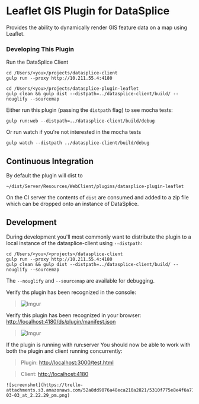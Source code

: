 # Leaflet GIS Plugin for DataSplice

Provides the ability to dynamically render GIS feature data on a map using Leaflet.

### Developing This Plugin

Run the DataSplice Client

    cd /Users/<you>/projects/datasplice-client
    gulp run --proxy http://10.211.55.4:4180

    cd /Users/<you>/projects/datasplice-plugin-leaflet
    gulp clean && gulp dist --distpath=../datasplice-client/build/ --nouglify --sourcemap

Either run this plugin (passing the `distpath` flag) to see mocha tests:

    gulp run:web --distpath=../datasplice-client/build/debug

Or run  watch if you're not interested in the mocha tests

    gulp watch --distpath ../datasplice-client/build/debug


## Continuous Integration

By default the plugin will dist to

    ~/dist/Server/Resources/WebClient/plugins/datasplice-plugin-leaflet

On the CI server the contents of `dist` are consumed and added to a zip file which can be dropped onto an instance of DataSplice.

## Development

During development you'll most commonly want to distribute the plugin to a local instance of the datasplice-client using `--distpath`:


    cd /Users/<you>/<projects>/datasplice-client
    gulp run --proxy http://10.211.55.4:4180
    gulp clean && gulp dist --distpath=../datasplice-client/build/ --nouglify --sourcemap

The `--nouglify` and `--sourcemap` are available for debugging.

Verify ths plugin has been recognized in the console:

> ![Imgur](http://i.imgur.com/YtMEwM9.png)

Verify this plugin has been recognized in your browser: [http://localhost:4180/ds/plugin/manifest.json](http://localhost:4180/ds/plugin/manifest.json)

> ![Imgur](http://i.imgur.com/54F8hjg.png)

If the plugin is running with run:server You should now be able to work with both the plugin and client running concurrently:

> Plugin: [http://localhost:3000/test.html](http://localhost:3000/test.html)

> Client: [http://localhost:4180](http://localhost:4180)

    ![screenshot](https://trello-attachments.s3.amazonaws.com/52a8dd9076a48eca210a2821/5310f775e8e4f6a71afc725a/0e0ca01924d65a22a9c40b10b3177701/upload_2014-03-03_at_2.22.29_pm.png)
